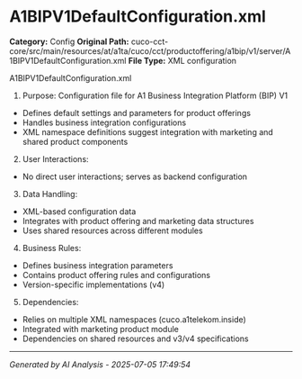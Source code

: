 # A1BIPV1DefaultConfiguration.xml

**Category:** Config
**Original Path:** cuco-cct-core/src/main/resources/at/a1ta/cuco/cct/productoffering/a1bip/v1/server/A1BIPV1DefaultConfiguration.xml
**File Type:** XML configuration

A1BIPV1DefaultConfiguration.xml
1. Purpose: Configuration file for A1 Business Integration Platform (BIP) V1
- Defines default settings and parameters for product offerings
- Handles business integration configurations
- XML namespace definitions suggest integration with marketing and shared product components

2. User Interactions:
- No direct user interactions; serves as backend configuration

3. Data Handling:
- XML-based configuration data
- Integrates with product offering and marketing data structures
- Uses shared resources across different modules

4. Business Rules:
- Defines business integration parameters
- Contains product offering rules and configurations
- Version-specific implementations (v4)

5. Dependencies:
- Relies on multiple XML namespaces (cuco.a1telekom.inside)
- Integrated with marketing product module
- Dependencies on shared resources and v3/v4 specifications

---
*Generated by AI Analysis - 2025-07-05 17:49:54*
